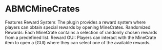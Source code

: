 # ABMCMineCrates

Features
Reward System: The plugin provides a reward system where players can obtain special rewards by opening MineCrates.
Randomized Rewards: Each MineCrate contains a selection of randomly chosen rewards from a predefined list.
Reward GUI: Players can interact with the MineCrate item to open a (GUI) where they can select one of the available rewards.
